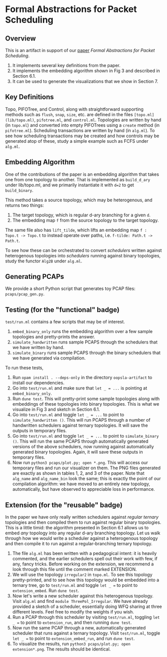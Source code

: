 
# Formal Abstractions for Packet Scheduling


## Overview

This is an artifact in support of our [paper](https://arxiv.org/abs/2211.11659) _Formal Abstractions for Packet Scheduling_.
1. It implements several key definitions from the paper.
2. It implements the embedding algorithm shown in Fig 3 and described in Section 6.1.
3. It can be used to generate the visualizations that we show in Section 7.

## Key Definitions

Topo, PIFOTree, and Control, along with straightforward supporting methods such as `flush`, `snap`, `size`, etc. are defined in the files `[topo.ml](lib/topo.ml)`, `pifotree.ml`, and `control.ml`.
Topologies are written by hand (in `topo.ml`) and converted into empty PIFOTrees using a `create` method (in `pifotree.ml`).
Scheduling transactions are written by hand (in `alg.ml`).
To see how scheduling transactions may be created and how controls may be generated atop of these, study a simple example such as FCFS under `alg.ml`.


## Embedding Algorithm

One of the contributions of the paper is an embedding algorithm that takes one from one topology to another.
That is implemented as `build_d_ary` under lib/topo.ml, and we primarily instantiate it with `d=2` to get `build_binary`.

This method takes a source topology, which may be heterogenous, and returns two things:
1. The target topology, which is regular d-ary branching for a given `d`.
2. The embedding map `f` from the source topology to the target topology.

The same file also has `lift_tilde`, which lifts an embedding map `f : Topo.t -> Topo.t` to instead operate over paths, i.e. `f-tilde: Path.t -> Path.t`.

To see how these can be orchestrated to convert _schedulers_ written against heterogenous topologies into _schedulers_ running against binary topologies, study the functor `Alg2B` under `alg.ml`.


## Generating PCAPs

We provide a short Python script that generates toy PCAP files: `pcaps/pcap_gen.py`.


## Testing (for the "functional" badge)

`test/run.ml` contains a few scripts that may be of interest.
1. `embed_binary_only` runs the embedding algorithm over a few sample topologies and pretty-prints the answer.
2. `simulate_handwritten` runs sample PCAPS through the schedulers that we have written by hand.
3. `simulate_binary` runs sample PCAPS through the binary schedulers that we have generated via compilation.

To run these tests,
1. Run `opam install . --deps-only` in the directory `oopsla-artifact` to install our dependencies.
2. Go into `test/run.ml` and make sure that `let _ = ...` is pointing at `embed_binary_only`.
3. Run `dune test`. This will pretty-print some sample topologies along with embeddings of these topologies into binary topologies. This is what we visualize in Fig 3 and sketch in Section 6.1.
4. Go into `test/run.ml` and toggle `let _ = ...` to point to `simulate_handwritten ()`. This will run PCAPS through a number of handwritten schedulers against ternary topologies. It will save the outputs in temporary files.
5. Go into `test/run.ml` and toggle `let _ = ...` to point to `simulate_binary ()`. This will run the same PCAPS through automatically generated versions of the above schedulers, now running against automatically generated binary topologies. Again, it will save these outputs in temporary files.
6. Now run `python3 pcaps/plot.py; open *.png`. This will access our temporary files and run our visualizer on them. The PNG files generated are exactly as shown in tables 1, 2, and 3 of the paper. Note that `alg_name` and `alg_name_bin` look the same; this is exactly the point of our compilation algorithm: we have moved to an entirely new topology, automatically, but have observed to appreciable loss in performance.


## Extension (for the "reusable" badge)

In the paper we have only really written schedulers against _regular ternary_ topologies and then compiled them to run against regular binary topologies.
This is a little timid: the algorithm presented in Section 6.1 allows us to embed _any_ topology into any regular d-ary branching topology.
Let us walk through how we would write a scheduler against a heterogenous topology and then compile it to run against a regular-branching ternary topology.

1. The file `alg.ml` has been written with a pedagogical intent: it is heavily commented, and the earlier schedulers spell out their work with few, if any, fancy tricks. Before working on the extension, we recommend a look through this file until the comment marked EXTENSION.
2. We will use the topology `irregular2` in `topo.ml`. To see this topology pretty-printed, and to see how this topology would be embedded into a ternary tree, go to `test/run.ml` and toggle `let _ =` to point to `extension_embed`. Run `dune test`.
3. Now let's write a new scheduler against this heterogenous topology. Visit `alg.ml` and find `module ThreePol_Irregular`. We have already provided a sketch of a scheduler, essentially doing WFQ sharing at three different levels. Feel free to modify the weights if you wish.
4. Run a PCAP through this scheduler by visiting `test/run.ml`, toggling `let _ =` to point to `extension_run`, and then running `dune test`.
5. Now run the same PCAP through a new, automatically generated scheduler that runs against a ternary topology. Visit `test/run.ml`, toggle `let _ =` to point to `extension_embed_run`, and run `dune test`.
6. To visualize the results, run `python3 pcaps/plot.py; open extension*.png`. The results should be identical.
